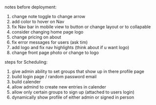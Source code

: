 notes before deployment:

1. change note toggle to change arrow
2. add color to hover on Nav
3. fix Nav bar in mobile view to button or change layout or to collapable
4. consider changing home page logo
5. change pricing on about
6. fix error messages for users (ask tim)
7. add logo and fix nav highlights (think about if u want logo)
8. change front page photo or change to logo

steps for Scheduling:

1. give admin ability to set groups that show up in there profile page
2. build login page / random password email
3. build calender
4. allow admind to create new entries in calender
5. allow only certain groups to sign up (attached to users login)
6. dynamically show profile of either admin or signed in person
